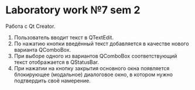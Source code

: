 # Laboratory work №7 sem 2
Работа с Qt Creator. 
1. Пользователь вводит текст в QTextEdit.
2. По нажатию кнопки введённый текст добавляется в качестве нового варианта
QComboBox.
3. При выборе одного из вариантов QComboBox соответствующий текст отображается
в QStatusBar.
4. При нажатии на кнопку закрытия основного окна появляется блокирующее
(модальное) диалоговое окно, в котором нужно подтвердить своё намерение.
